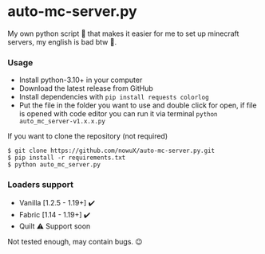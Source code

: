 # auto-mc-server.py

My own python script 🐍 that makes it easier for me to set up minecraft servers, my english is bad btw 🤖.

### Usage
- Install python-3.10+ in your computer
- Download the latest release from GitHub
- Install dependencies with `pip install requests colorlog`
- Put the file in the folder you want to use and double click for open, if file is opened with code editor you can run 
it via terminal `python auto_mc_server-v1.x.x.py`

If you want to clone the repository (not required)
```shell
$ git clone https://github.com/nowuX/auto-mc-server.py.git
$ pip install -r requirements.txt
$ python auto_mc_server.py
```

### Loaders support
 - Vanilla [1.2.5 - 1.19+] ✔️
 - Fabric [1.14 - 1.19+] ✔️
 - Quilt ⚠️ Support soon

Not tested enough, may contain bugs. 😉
